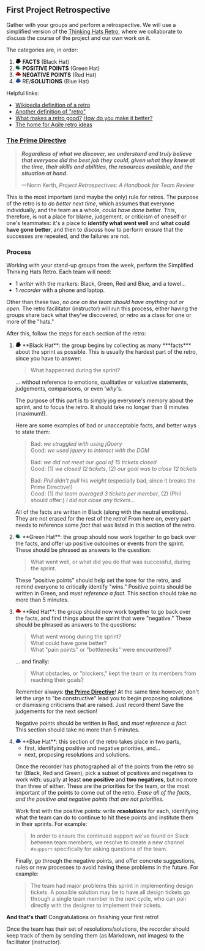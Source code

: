 ## First Project Retrospective

Gather with your groups and perform a retrospective. We will use a 
simplified version of the [Thinking Hats Retro][thinking-hats], where we
collaborate to discuss the course of the project and our own work on it.

The categories are, in order:

1. <img src="assets/black-hat.jpg" height="14px"> **FACTS** (Black Hat)
2. <img src="assets/green-hat.jpg" height="14px"> **POSITIVE POINTS** (Green Hat)
3. <img src="assets/red-hat.jpg" height="14px">   **NEGATIVE POINTS** (Red Hat)
4. <img src="assets/blue-hat.jpg" height="14px">  RE/**SOLUTIONS** (Blue Hat)

Helpful links:

- [Wikipedia definition of a retro][wiki-def]
- [Another definition of "retro"][retro-def]
- [What makes a retro good?][better-retro] [How do you make it better?][better-atlas]
- [The home for Agile retro ideas][retros]

### [The Prime Directive][prime-directive]

> ***Regardless of what we discover, we understand and truly believe 
> that everyone did the best job they could, given what they knew at the
> time, their skills and abilities, the resources available, and the 
> situation at hand.***
>
> —Norm Kerth, *Project Retrospectives: A Handbook for Team Review*

This is the most important (and maybe the only) rule for retros. The
purpose of the retro is to *do better next time*, which assumes that
everyone individually, and the team as a whole, *could have done better*.
This, therefore, is not a place for blame, judgement, or criticism of 
oneself or one's teammates: it's a place to **identify what went well** 
and **what could have gone better**, and then to discuss how to perform 
ensure that the successes are repeated, and the failures are not.

### Process

Working with your stand-up groups from the week, perform the Simplified
Thinking Hats Retro. Each team will need:

- 1 *writer* with the markers: Black, Green, Red and Blue, and a towel…
- 1 *recorder* with a phone and laptop.

Other than these two, *no one on the team should have anything out or 
open.* The retro facilitator (instructor) will run this process, either 
having the groups share back what they've discovered, or retro as a 
class for one or more of the "hats."

After this, follow the steps for each section of the retro:

1.  <img src="assets/black-hat.jpg" height="14px">
    **Black Hat**: the group begins by collecting as many
    ***facts*** about the sprint as possible. This is usually the
    hardest part of the retro, since you have to answer: 

    > What happenned during the sprint?

    … without reference to emotions, qualitative or valuative 
    statements, judgements, comparisons, or even '*why*'s.

    The purpose of this part is to simply jog everyone's memory about
    the sprint, and to focus the retro. It should take no longer than 8
    minutes (maximum!).

    Here are some examples of bad or unacceptable facts, and better ways
    to state them:

    > Bad: *we struggled with using jQuery*   
    > Good: *we used jquery to interact with the DOM*   
    > 
    > Bad: *we did not meet our goal of 15 tickets closed*   
    > Good: (1) *we closed 12 tickets*, 
    >       (2) *our goal was to close 12 tickets*   
    > 
    > Bad: *Phil didn't pull his weight* (especially bad, since it 
    >      breaks the Prime Directive!)   
    > Good: (1) *the team averaged 3 tickets per member*,
    >       (2) (Phil should offer:) *I did not close any tickets…*   

    All of the facts are written in Black (along with the neutral
    emotions). They are not erased for the rest of the retro! From here 
    on, every part needs to reference some *fact* that was listed in 
    this section of the retro.
2.  <img src="assets/green-hat.jpg" height="14px">
    **Green Hat**: the group should now work together to go back over
    the facts, and offer up positive outcomes or events from the sprint.
    These should be phrased as answers to the question:

    > What went well, or what did you do that was successful, during the
    > sprint.

    These "positive points" should help set the tone for the retro, and
    remind everyone to critically identify "wins." Positive points 
    should be written in Green, and *must reference a fact*. This 
    section should take no more than 5 minutes.
3.  <img src="assets/red-hat.jpg" height="14px">
    **Red Hat**: the group should now work together to go back over
    the facts, and find things about the sprint that were "negative."
    These should be phrased as answers to the questions:

    > What went wrong during the sprint?   
    > What could have gone better?   
    > What "pain points" or "bottlenecks" were encountered?   
    
    … and finally:

    > What obstacles, or "blockers," kept the team or its members from
    > reaching their goals?

    Remember always: **[the Prime Directive](#the-prime-directive)**! 
    At the same time however, don't let the urge to "be constructive" 
    lead you to begin proposing solutions or dismissing criticisms that 
    are raised. Just record them! Save the judgements for the next 
    section!

    Negative points should be written in Red, and *must reference a 
    fact*. This section should take no more than 5 minutes.
4.  <img src="assets/blue-hat.jpg" height="14px">
    **Blue Hat**: this section of the retro takes place in two parts,

    - first, identifying positive and negative priorities, and…
    - next, proposing resolutions and solutions.

    Once the recorder has photographed all of the points from the retro
    so far (Black, Red and Green), pick a subset of positives and
    negatives to work with: usually at least **one positive** and
    **two negatives**, but no more than three of either. These are the
    priorities for the team, or the most important of the points to
    come out of the retro. *Erase all of the facts, and the positive
    and negative points that are not priorities.*

    Work first with the positive points: write ***resolutions*** for
    each, identifying what the team can do to continue to hit these
    points and institute them in their sprints. For example:

    > In order to ensure the continued support we've found on Slack
    > between team members, we resolve to create a new channel
    > `#support` specifically for asking questions of the team.

    Finally, go through the negative points, and offer concrete
    suggestions, rules or new processes to avoid having these problems
    in the future. For example:

    > The team had major problems this sprint in implementing design
    > tickets. A possible solution may be to have all design tickets
    > go through a single team member in the next cycle, who can
    > pair directly with the designer to implement their tickets.

**And that's that!** Congratulations on finishing your first retro!

Once the team has their set of resolutions/solutions, the recorder should
keep track of them by sending them (as Markdown, not images) to the
facilitator (instructor).

<!--
### Class Resolutions and Solutions

We resolve to:

...

We plan to fix the following problems:

...
-->

<!-- LINKS -->

[wiki-def]:        https://en.wikipedia.org/wiki/Scrum_(software_development)#Sprint_review_and_sprint_retrospective
[retro-def]:       http://www.retrospectives.com/pages/whatIsARetrospective.html
[better-retro]:    http://www.scrumsense.com/blog/retrospectives-makes-retro-good
[better-atlas]:    http://blogs.atlassian.com/2014/12/retrospectives-atlassian/
[retros]:          http://retrospectivewiki.org/index.php?title=Retrospective_Plans
[thinking-hats]:   https://www.google.com/search?q=de%20bono%27s%20six%20thinking%20hats&rct=j
[prime-directive]: http://www.retrospectives.com/pages/retroPrimeDirective.html
